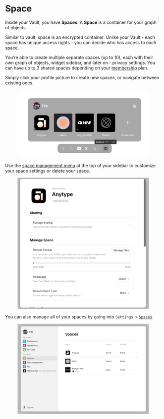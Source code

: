 # Space

Inside your Vault, you have **Spaces**. A **Space** is a container for your graph of objects.

Similar to vault, space is an encrypted container. Unlike your Vault - each space has unique access rights - you can decide who has access to each space.

You’re able to create multiple separate spaces (up to 10), each with their own graph of objects, widget sidebar, and later on - privacy settings. You can have up to 3 shared spaces depending on your [membership](../memberships/monetization/) plan.

Simply click your profile picture to create new spaces, or navigate between existing ones.

<figure><img src="../.gitbook/assets/image (1).png" alt=""><figcaption></figcaption></figure>

Use the [space management menu](../intro/setting-up-your-profile/space-settings.md) at the top of your sidebar to customize your space settings or delete your space.

<figure><img src="../.gitbook/assets/image (1) (1).png" alt=""><figcaption></figcaption></figure>

You can also manage all of your spaces by going into `Settings >` [`Spaces`](../intro/setting-up-your-profile/space-settings.md).

<figure><img src="../.gitbook/assets/image (2).png" alt=""><figcaption></figcaption></figure>
